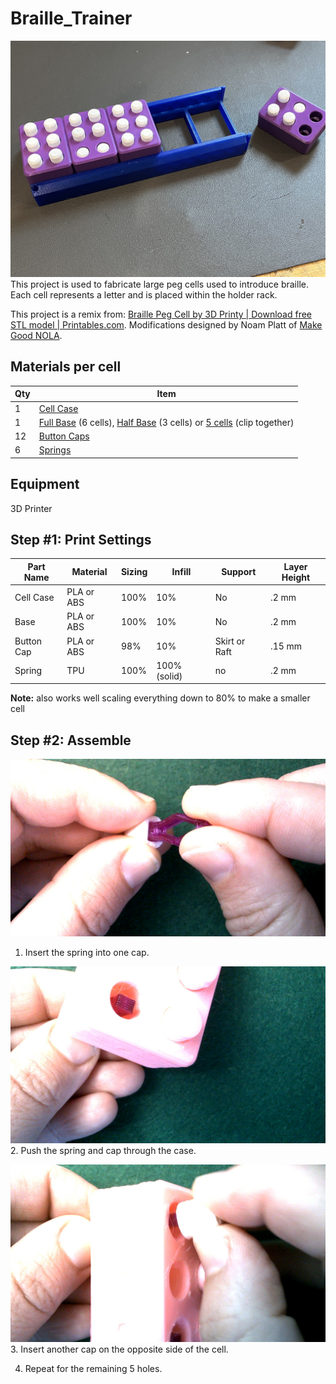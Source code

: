# Braille_Trainer

![5 cell holder with 3 practice cells in place and additional one on the table](images/5_cell_holder.JPG)
This project is used to fabricate large peg cells used to introduce braille. Each cell represents a letter and is placed within the holder rack.

This project is a remix from: [Braille Peg Cell by 3D Printy | Download free STL model | Printables.com](https://www.printables.com/model/146102-braille-peg-cell). Modifications designed by Noam Platt of [Make Good NOLA](https://makegood.design).

## Materials per cell
|Qty|Item|
|---|---|
|1|[Cell Case](stl/BRAILLE%20CELL%201%20with%20pocket%20v3.stl)|
|1|[Full Base](stl/0711%20base.stl) (6 cells), [Half Base](stl/0711%20half%20base.stl) (3 cells) or [5 cells](stl/NEW%20BASE%205%20CELLS%20WITH%20CONNECTOR.stl) (clip together)|
|12|[Button Caps](stl/Button%20Cap%20(1).stl)|
|6|[Springs](stl/NEW%20SPRING.stl)|

## Equipment
3D Printer

## Step #1: Print Settings
|Part Name|Material|Sizing|Infill|Support|Layer Height|
|---|---|---|---|---|---|
|Cell Case|PLA or ABS|100%|10%|No|.2 mm|
|Base|PLA or ABS|100%|10%|No|.2 mm|
|Button Cap|PLA or ABS|98%|10%|Skirt or Raft|.15 mm|
|Spring|TPU|100%|100% (solid)|no|.2 mm|

**Note:** also works well scaling everything down to 80% to make a smaller cell 

## Step #2: Assemble
![Fingers pushing 3D printed spring into small cap](images/spring.jpg)
1. Insert the spring into one cap.

![Hand inserting the spring and cap through the hole on the cell](images/push_spring.jpg)
2. Push the spring and cap through the case.

![One hand holding the cap and spring in place while a second hand places another cap on the opposite side of the cell](images/second_cap.jpg)
3. Insert another cap on the opposite side of the cell.

4. Repeat for the remaining 5 holes.
